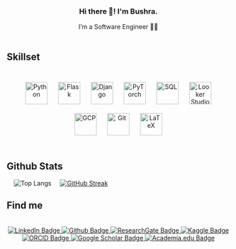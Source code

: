 ### <div align="center">Hi there 👋! I'm Bushra.</div>  
<div align="center">
  I’m a Software Engineer 👨‍💻
</div>  
</br>


## Skillset  
<br>
<div align="center">  
<a href="https://www.python.org/" target="_blank"><img style="margin: 10px" src="https://profilinator.rishav.dev/skills-assets/python-original.svg" alt="Python" height="50" /></a>  
<a href="https://flask.palletsprojects.com/" target="_blank"><img style="margin: 10px" src="https://profilinator.rishav.dev/skills-assets/flask.png" alt="Flask" height="50" /></a>  
<a href="https://www.djangoproject.com/" target="_blank"><img style="margin: 10px" src="https://profilinator.rishav.dev/skills-assets/django-original.svg" alt="Django" height="50" /></a> 
<a href="https://pytorch.org/" target="_blank"><img style="margin: 10px" src="https://upload.wikimedia.org/wikipedia/commons/1/10/PyTorch_logo_icon.svg" alt="PyTorch" height="50" /></a>
<a href="https://cloud.google.com/bigquery" target="_blank"><img style="margin: 10px" src="https://w7.pngwing.com/pngs/170/924/png-transparent-microsoft-sql-server-microsoft-azure-sql-database-microsoft-text-logo-microsoft-azure.png" alt="SQL" height="50" /></a> 
<a href="https://lookerstudio.google.com/" target="_blank"><img style="margin: 10px" src="https://www.cdata.com/connect/integrations/datastudio/img/icon.png" alt="Looker Studio" height="50" /></a> 
<a href="https://cloud.google.com/" target="_blank"><img style="margin: 10px" src="https://profilinator.rishav.dev/skills-assets/google_cloud-icon.svg" alt="GCP" height="50" /></a>  
<a href="https://github.com/" target="_blank"><img style="margin: 10px" src="https://profilinator.rishav.dev/skills-assets/git-scm-icon.svg" alt="Git" height="50" /></a>  
<a href="https://www.latex-project.org/" target="_blank"><img style="margin: 10px" src="https://cdn.overleaf.com/img/ol-brand/overleaf_og_logo.png" alt="LaTeX" height="50" /></a> 
</div>
<br/>  


## Github Stats 
 &nbsp;  &nbsp; ![Top Langs](https://github-readme-stats.vercel.app/api/top-langs/?username=bushra-rafia&hide_progress=true) &nbsp;  &nbsp;
<a href="https://git.io/streak-stats"><img src="https://streak-stats.demolab.com?user=bushra-rafia&theme=transparent&mode=yearly" alt="GitHub Streak"/></a>
<br/> 

## Find me
<br/>
<div id="badges" align="center">
   <a href="https://linkedin.com/in/bushra-rafia-chowdhury">
    <img src="https://img.shields.io/badge/LinkedIn-blue?style=for-the-badge&logo=linkedin&logoColor=white" alt="LinkedIn Badge"/>
  </a>
  <a href="https://github.com/bushra-rafia">
    <img src="https://img.shields.io/badge/github-black?style=for-the-badge&logo=github&logoColor=white" alt="Github Badge"/>
  </a>
  <a href="https://www.researchgate.net/profile/Bushra-Rafia-Chowdhury">
    <img src="https://img.shields.io/badge/ResearchGate-00CCBB?style=for-the-badge&logo=researchgate&logoColor=white" alt="ResearchGate Badge"/>
  </a>
  <a href="https://www.kaggle.com/bushrarafiachowdhury">
    <img src="https://img.shields.io/badge/kaggle-blue?style=for-the-badge&logo=kaggle&logoColor=white" alt="Kaggle Badge"/>
  </a>
  <br/>
  <a href="https://orcid.org/0000-0003-0013-6971">
    <img src="https://img.shields.io/badge/ORCID-A6CE39?style=for-the-badge&logo=orcid&logoColor=white" alt="ORCID Badge"/>
  </a>
  <a href="https://scholar.google.com/citations?user=KFlh-iYAAAAJ&hl=en">
    <img src="https://img.shields.io/badge/Google_Scholar-4285F4?style=for-the-badge&logo=google-scholar&logoColor=white" alt="Google Scholar Badge"/>
  </a>
  <a href="https://uap-edu.academia.edu/BushraRafiaChowdhury">
    <img src="https://img.shields.io/badge/Academia.edu-333333?style=for-the-badge&logo=academia&logoColor=white" alt="Academia.edu Badge"/>
  </a>
</div>
<br/>  
<!--- end -->
